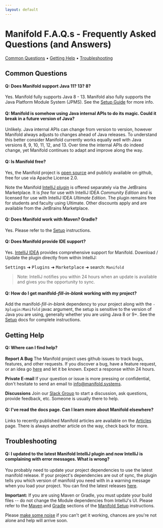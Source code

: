 ```yaml
---
layout: default
---
```


# Manifold F.A.Q.s - Frequently Asked Questions (and Answers)

[Common Questions](#common-questions) • [Getting Help](#getting-help) • [Troubleshooting](#troubleshooting)


## Common Questions

#### Q: Does Manifold support Java 11? 13? 8?
Yes.  Manifold fully supports Java 8 - 13.  Manifold also fully supports the Java Platform Module System (JPMS).  See the
[Setup Guide](http://manifold.systems/docs.html#setup) for more info.

#### Q: Manifold is somehow using Java internal APIs to do its magic. Could it break in a future version of Java?
Unlikely.  Java internal APIs can change from version to version, however Manifold always adjusts to changes ahead of Java
releases.  To understand this better consider Manifold currently works equally well with Java versions 8, 9, 10, 11, 12,
and 13. Over time the internal APIs do indeed change, yet Manifold continues to adapt and improve along the way.

#### Q: Is Manifold free?
Yes, the Manifold project is [open source](https://github.com/manifold-systems/manifold) and publicly available on
github, free for use via Apache License 2.0.

Note the Manifold [IntelliJ plugin](https://plugins.jetbrains.com/plugin/10057-manifold/) is offered separately via
the JetBrains Marketplace. It is *free* for use with IntelliJ IDEA *Community Edition* and is licensed for use with
IntelliJ IDEA *Ultimate Edition*. The plugin remains free for students and faculty using Ultimate. Other discounts apply
and are available from the JetBrains Marketplace.


#### Q: Does Manifold work with Maven?  Gradle?
Yes.  Please refer to the [Setup](http://manifold.systems/docs.html#setup) instructions. 

#### Q: Does Manifold provide IDE support?
Yes.  [IntelliJ IDEA](https://plugins.jetbrains.com/plugin/10057-manifold) provides comprehensive support for Manifold.
Download / Update the plugin directly from within IntelliJ:

<kbd>Settings</kbd> ➜ <kbd>Plugins</kbd> ➜ <kbd>Marketplace</kbd> ➜ search: `Manifold` 
  
>Note: IntelliJ notifies you within 24 hours when an update is available and gives you the opportunity to sync.

#### Q: How do I get manifold-*fill-in-blank* working with my project? 
Add the manifold-*fill-in-blank* dependency to your project along with the `-Xplugin:Manifold` javac argument, the setup
is sensitive to the version of Java you are using, generally whether you are using Java 8 or 9+. See the
[Setup](https://github.com/manifold-systems/manifold/tree/master/manifold-deps-parent/manifold-strings#setup) docs for
complete instructions.

## Getting Help

#### Q: Where can I find help?
**Report A Bug**
The Manifold project uses github issues to track bugs, features, and other requests.  If you discover a bug, have a
feature request, or an idea go [here](https://github.com/manifold-systems/manifold/issues) and let it be known. Expect a
response within 24 hours.

**Private E-mail**
If your question or issue is more pressing or confidential, don't hesitate to send an email to [info@manifold.systems](mailto:info@manifold.systems).

**Discussions**
Join our [Slack Group](https://join.slack.com/t/manifold-group/shared_invite/zt-e0bq8xtu-93ASQa~a8qe0KDhOoD6Bgg) to start
a discussion, ask questions, provide feedback, etc. Someone is usually there to help.

#### Q: I've read the docs page.  Can I learn more about Manifold elsewhere?

Links to recently published Manifold articles are available on the [Articles](http://manifold.systems/articles/articles.html) 
page.  There is always another article on the way, check back for more. 

## Troubleshooting

#### Q: I updated to the latest Manifold IntelliJ plugin and now IntelliJ is complaining with error messages.  What is wrong?
You probably need to update your project dependencies to use the latest manifold release.  If your project's
dependencies are out of sync, the plugin tells you which version of manifold you need with in a warning message
when you load your project.  You can find the latest releases [here](https://github.com/manifold-systems/manifold/tags).

**Important:** If you are using Maven or Gradle, you must update your build files -- do not change the Module dependencies from 
IntelliJ's UI. Please refer to the [Maven](http://manifold.systems/docs.html#maven) and [Gradle](http://manifold.systems/docs.html#gradle)
sections of the [Manifold Setup](http://manifold.systems/docs.html#setup) instructions. 

Please [make some noise](https://github.com/manifold-systems/manifold/issues) if you can't get it working, chances are
you're not alone and help will arrive soon.
